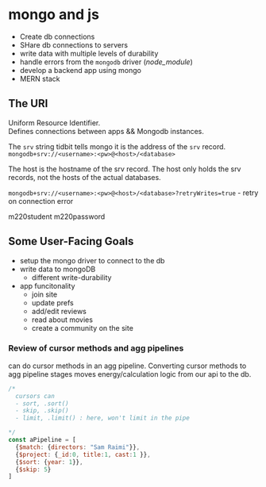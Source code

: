 # mongo and js
- Create db connections
- SHare db connections to servers
- write data with multiple levels of durability
- handle errors from the `mongodb` driver (_node_module_)
- develop a backend app using mongo
- MERN stack

## The URI
Uniform Resource Identifier.  
Defines connections between apps && Mongodb instances.  

The `srv` string tidbit tells mongo it is the address of the `srv` record.  
`mongodb+srv://<username>:<pw>@<host>/<database>`  

The host is the hostname of the srv record. The host only holds the srv records, not the hosts of the actual databases.

`mongodb+srv://<username>:<pw>@<host>/<database>?retryWrites=true` - retry on connection error

m220student
m220password

## Some User-Facing Goals
- setup the mongo driver to connect to the db
- write data to mongoDB
  - different write-durability
- app funcitonality
  - join site
  - update prefs
  - add/edit reviews
  - read about movies
  - create a community on the site

### Review of cursor methods and agg pipelines
can do cursor methods in an agg pipeline. Converting cursor methods to agg pipeline stages moves energy/calculation logic from our api to the db.  

```js
/*
  cursors can
  - sort, .sort()
  - skip, .skip()
  - limit, .limit() : here, won't limit in the pipe

*/
const aPipeline = [
  {$match: {directors: "Sam Raimi"}},
  {$project: {_id:0, title:1, cast:1 }},
  {$sort: {year: 1}},
  {$skip: 5}
]
```
